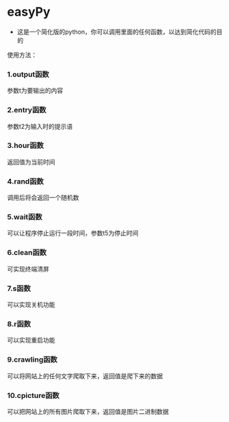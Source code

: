 # easyPy
- 这是一个简化版的python，你可以调用里面的任何函数，以达到简化代码的目的

使用方法：

### 1.output函数
参数t为要输出的内容

### 2.entry函数
参数t2为输入时的提示语

### 3.hour函数
返回值为当前时间

### 4.rand函数
调用后将会返回一个随机数

### 5.wait函数
可以让程序停止运行一段时间，参数t5为停止时间

### 6.clean函数
可实现终端清屏

### 7.s函数
可以实现关机功能

### 8.r函数
可以实现重启功能

### 9.crawling函数
可以将网站上的任何文字爬取下来，返回值是爬下来的数据

### 10.cpicture函数
可以把网站上的所有图片爬取下来，返回值是图片二进制数据
